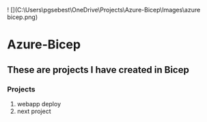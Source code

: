 ! [](C:\Users\pgsebest\OneDrive\Projects\Azure-Bicep\Images\azure bicep.png)

# Azure-Bicep

## These are projects I have created in Bicep 

### Projects
1. webapp deploy
2. next project